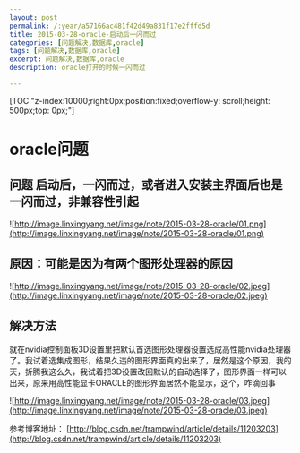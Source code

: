 ```yaml
---
layout: post
permalink: /:year/a57166ac481f42d49a831f17e2fffd5d
title: 2015-03-28-oracle-启动后一闪而过
categories: [问题解决,数据库,oracle]
tags: [问题解决,数据库,oracle]
excerpt: 问题解决,数据库,oracle
description: oracle打开的时候一闪而过

---
```


[TOC "z-index:10000;right:0px;position:fixed;overflow-y: scroll;height: 500px;top: 0px;"]

# oracle问题 #

## 问题 启动后，一闪而过，或者进入安装主界面后也是一闪而过，非兼容性引起 ##

![http://image.linxingyang.net/image/note/2015-03-28-oracle/01.png](http://image.linxingyang.net/image/note/2015-03-28-oracle/01.png)

## 原因：可能是因为有两个图形处理器的原因 ##

![http://image.linxingyang.net/image/note/2015-03-28-oracle/02.jpeg](http://image.linxingyang.net/image/note/2015-03-28-oracle/02.jpeg)

## 解决方法 ##

就在nvidia控制面板3D设置里把默认首选图形处理器设置选成高性能nvidia处理器了。我试着选集成图形，结果久违的图形界面真的出来了，居然是这个原因，我的天，折腾我这么久，我试着把3D设置改回默认的自动选择了，图形界面一样可以出来，原来用高性能显卡ORACLE的图形界面居然不能显示，这个，咋滴回事

![http://image.linxingyang.net/image/note/2015-03-28-oracle/03.jpeg](http://image.linxingyang.net/image/note/2015-03-28-oracle/03.jpeg)


参考博客地址：
[http://blog.csdn.net/trampwind/article/details/11203203](http://blog.csdn.net/trampwind/article/details/11203203)
